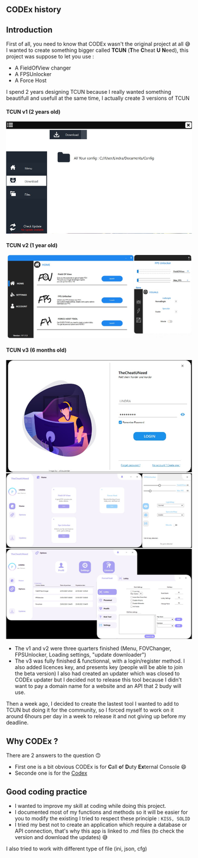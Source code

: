 
## CODEx history

## Introduction
First of all, you need to know that CODEx wasn't the original project at all :sweat_smile:
I wanted to create something bigger called **TCUN** (**T**he **C**heat **U** **N**eed), this project was suppose to let you use : 
- A FieldOfView changer
- A FPSUnlocker
- A Force Host

I spend 2 years designing TCUN because I really wanted something beautifull and usefull at the same time, I actually create 3 versions of TCUN 

#### TCUN v1 (2 years old)
![](../_images/TCUNV1.jpg)

#### TCUN v2 (1 year old)
![](../_images/TCUNV2.jpg)

#### TCUN v3 (6 months old)
![](../_images/TCUNV3-1.jpg)
![](../_images/TCUNV3-2.jpg)
![](../_images/TCUNV3-3.jpg)


- The v1 and v2 were three quarters finished (Menu, FOVChanger, FPSUnlocker, Loading settings, "update downloader")
- The v3 was fully finished & functionnal, with a login/register method. I also added licences key, and presents key (people will be able to join the beta version)  I also had created an updater which was closed to CODEx updater but I decided not to release this tool because I didn't want to pay a domain name for a website and an API that 2 budy will use.

Then a week ago, I decided to create the lastest tool I wanted to add to TCUN but doing it for the community, so I forced myself to work on it around 6hours per day in a week to release it and not giving up before my deadline.

## Why CODEx ?

There are 2 answers to the question :upside_down_face:
- First one is a bit obvious CODEx is for **C**all **o**f **D**uty **Ex**ternal Console :smile:
- Seconde one is for the [Codex](https://en.wikipedia.org/wiki/Codex) 

## Good coding practice

- I wanted to improve my skill at coding while doing this project.
- I documented most of my functions and methods so it will be easier for you to modify the existing
I tried to respect these principle : `KISS, SOLID`
- I tried my best not to create an application which require a database or API connection, that's why this app is linked to .md files (to check the version and download the updates) :sweat_smile:

I also tried to work with different type of file (ini, json, cfg)